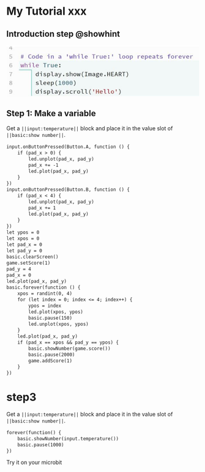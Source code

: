 # My Tutorial xxx

## Introduction step @showhint

![Lights flashing](https://github.com/start2code-app/mytutorial/blob/master/docs/static/games-sprite.jpg?raw=true)


## Step 1: Make a variable
Get a ``||input:temperature||`` block and place it in the value slot of ``||basic:show number||``.

```blocks
input.onButtonPressed(Button.A, function () {
    if (pad_x > 0) {
        led.unplot(pad_x, pad_y)
        pad_x += -1
        led.plot(pad_x, pad_y)
    }
})
input.onButtonPressed(Button.B, function () {
    if (pad_x < 4) {
        led.unplot(pad_x, pad_y)
        pad_x += 1
        led.plot(pad_x, pad_y)
    }
})
let ypos = 0
let xpos = 0
let pad_x = 0
let pad_y = 0
basic.clearScreen()
game.setScore(1)
pad_y = 4
pad_x = 0
led.plot(pad_x, pad_y)
basic.forever(function () {
    xpos = randint(0, 4)
    for (let index = 0; index <= 4; index++) {
        ypos = index
        led.plot(xpos, ypos)
        basic.pause(150)
        led.unplot(xpos, ypos)
    }
    led.plot(pad_x, pad_y)
    if (pad_x == xpos && pad_y == ypos) {
        basic.showNumber(game.score())
        basic.pause(2000)
        game.addScore(1)
    }
})
```


# step3

Get a ``||input:temperature||`` block and place it in the value slot of ``||basic:show number||``.

```blocks
forever(function() {
    basic.showNumber(input.temperature())
    basic.pause(1000)
})
```

Try it on your microbit

<script src="https://makecode.com/gh-pages-embed.js"></script><script>makeCodeRender("{{ site.makecode.home_url }}", "{{ site.github.owner_name }}/{{ site.github.repository_name }}");</script>


